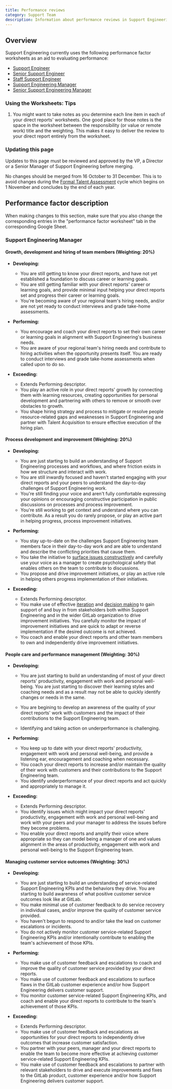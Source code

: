 ```yaml
---
title: Performance reviews
category: Support Team
description: Information about performance reviews in Support Engineering
---
```


## Overview

Support Engineering currently uses the following performance factor worksheets
as an aid to evaluating performance:

- [Support Engineer](https://drive.google.com/drive/search?q=FY24%20Support%20Engineering%20-%20Performance%20Factor%20Template%20-%20Intermediate)
- [Senior Support Engineer](https://drive.google.com/drive/search?q=Support%20Engineering%20-%20Performance%20Factor%20Template%20-%20Senior)
- [Staff Support Engineer](https://drive.google.com/drive/search?q=Support%20Engineering%20-%20Performance%20Factor%20Template%20-%20Staff)
- [Support Engineering Manager](https://drive.google.com/drive/search?q=Support%20Engineering%20-%20Performance%20Factor%20Template%20-%20Support%20Engineering%20Manager)
- [Senior Support Engineering Manager](https://drive.google.com/drive/search?q=Support%20Engineering%20-%20Performance%20Factor%20Template%20-%20Senior%20Manager)

### Using the Worksheets: Tips

1. You might want to take notes as you determine each line item in each
   of your direct reports' worksheets. One good place for those notes
   is the space in the worksheet between the responsibility (or value or
   remote work) title and the weighting. This makes it easy to deliver
   the review to your direct report entirely from the worksheet.

### Updating this page

Updates to this page must be reviewed and approved by the VP, a Director or a
Senior Manager of Support Engineering before merging.

No changes should be merged from 16 October to 31 December. This is to avoid
changes during the [Formal Talent Assessment](/handbook/people-group/talent-assessment/#timeline)
cycle which begins on 1 November and concludes by the end of each year.

## Performance factor description

When making changes to this section, make sure that you also change the
corresponding entries in the "performance factor worksheet" tab in the
corresponding Google Sheet.

### Support Engineering Manager

#### Growth, development and hiring of team members (Weighting: 20%)

- **Developing:**
  - You are still getting to know your direct reports, and have not yet
    established a foundation to discuss career or learning goals.
  - You are still getting familiar with your direct reports' career or learning goals, and
    provide minimal input helping your direct reports set and progress their career or
    learning goals.
  - You're becoming aware of your regional team's hiring needs, and/or are not yet
    ready to conduct interviews and grade take-home assessments.

- **Performing:**
  - You encourage and coach your direct reports to set their own career or
    learning goals in alignment with Support Engineering's business needs.
  - You are aware of your regional team's hiring needs and contribute to hiring
    activities when the opportunity presents itself. You are ready to conduct
    interviews and grade take-home assessments when called upon to do so.

- **Exceeding:**
  - Extends Performing descriptor.
  - You play an active role in your direct reports' growth by connecting them
    with learning resources, creating opportunities for personal development
    and partnering with others to remove or smooth over obstacles to growth.
  - You shape hiring strategy and process to mitigate or resolve people
    resource-related gaps and weaknesses in Support Engineering and partner with
    Talent Acquisition to ensure effective execution of the hiring plan.

#### Process development and improvement (Weighting: 20%)

- **Developing:**
  - You are just starting to build an understanding of Support Engineering
    processes and workflows, and where friction exists in how we structure and
    interact with work.
  - You are still inwardly focused and haven't started engaging with your direct reports and your peers to understand
    the day-to-day challenges of Support Engineering work.
  - You're still finding your voice and aren't fully comfortable expressing your opinions or encouraging constructive participation in
    public discussions on processes and process improvement.
  - You're still working to get context and understand where you can contribute. As a result you do rarely propose, or play an active part in helping progress, process
    improvement initiatives.

- **Performing:**
  - You stay up-to-date on the challenges Support Engineering team members
    face in their day-to-day work and are able to understand and describe the
    conflicting priorities that cause them.
  - You take the initiative to [surface issues constructively](/handbook/values/#surface-issues-constructively)
    and carefully use your voice as a manager to create psychological safety
    that enables others on the team to contribute to discussions.
  - You propose and drive improvement initiatives, or play an active role in helping
    others progress implementation of their initiatives.

- **Exceeding:**
  - Extends Performing descriptor.
  - You make use of effective [iteration](/handbook/values/#iteration)
    and [decision making](/handbook/leadership/making-decisions/)
    to gain support of and buy in from stakeholders both within Support
    Engineering and in the wider GitLab organization to drive improvement
    initiatives. You carefully monitor the impact of improvement initiatives and
    are quick to adapt or reverse implementation if the desired outcome is not
    achieved.
  - You coach and enable your direct reports and other team members to own and
    independently drive improvement initiatives.

#### People care and performance management (Weighting: 30%)

- **Developing:**
  - You are just starting to build an understanding of most of your direct
    reports' productivity, engagement with work and personal well-being. You are
    just starting to discover their learning styles and coaching needs and as a result may not be able to quickly identify changes or needs in the same.

  - You are begining to develop an awareness of the quality of your direct reports' work
    with customers and the impact of their contributions to the Support Engineering team.
  - Identifying and taking action on underperformance is challenging.

- **Performing:**
  - You keep up to date with your direct reports' productivity, engagement with
    work and personal well-being, and provide a listening ear, encouragement and
    coaching when necessary.
  - You coach your direct reports to increase and/or maintain the quality of
    their work with customers and their contributions to the Support Engineering
    team.
  - You identify underperformance of your direct reports and act quickly and
    appropriately to manage it.

- **Exceeding:**
  - Extends Performing descriptor.
  - You identify issues which might impact your direct reports' productivity,
    engagement with work and personal well-being and work with your peers and
    your manager to address the issues before they become problems.
  - You enable your direct reports and amplify their voice where appropriate so
    they can model being a manager of one and values alignment in the
    areas of productivity, engagement with work and personal well-being to the
    Support Engineering team.

#### Managing customer service outcomes (Weighting: 30%)

- **Developing:**
  - You are just starting to build an understanding of service-related Support
    Engineering KPIs and the behaviors they drive. You are starting to build
    awareness of what positive customer service outcomes look like at GitLab.
  - You make minimal use of customer feedback to do service recovery in
    individual cases, and/or improve the quality of customer service provided.
  - You haven't begun to respond to and/or take the lead on customer escalations or
    incidents.
  - You do not actively monitor customer service-related Support Engineering KPIs and/or
    intentionally contribute to enabling the team's achievement of those KPIs.

- **Performing:**
  - You make use of customer feedback and escalations to coach and improve the
    quality of customer service provided by your direct reports.
  - You make use of customer feedback and escalations to surface flaws in the
    GitLab customer experience and/or how Support Engineering delivers customer
    support.
  - You monitor customer service-related Support Engineering KPIs, and coach and
    enable your direct reports to contribute to the team's achievement of those
    KPIs.

- **Exceeding:**
  - Extends Performing descriptor.
  - You make use of customer feedback and escalations as opportunities for your
    direct reports to independently drive outcomes that increase customer
    satisfaction.
  - You partner with your peers, manager and your direct reports to enable the
    team to become more effective at achieving customer service-related Support
    Engineering KPIs.
  - You make use of customer feedback and escalations to partner with relevant
    stakeholders to drive and execute improvements and fixes to the GitLab
    product, customer experience and/or how Support Engineering delivers
    customer support.
